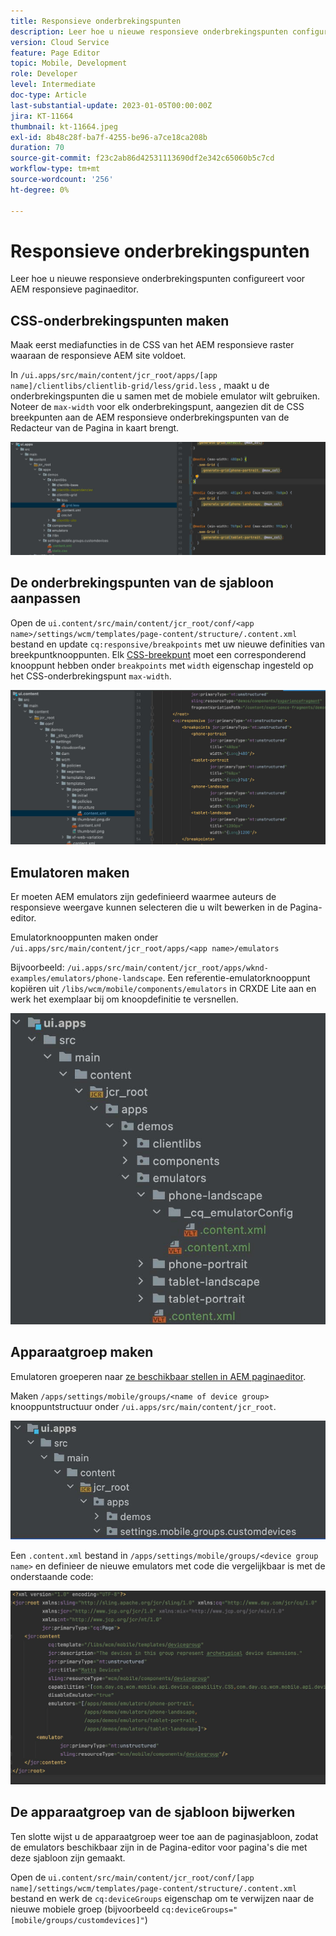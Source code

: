 ```yaml
---
title: Responsieve onderbrekingspunten
description: Leer hoe u nieuwe responsieve onderbrekingspunten configureert voor AEM responsieve paginaeditor.
version: Cloud Service
feature: Page Editor
topic: Mobile, Development
role: Developer
level: Intermediate
doc-type: Article
last-substantial-update: 2023-01-05T00:00:00Z
jira: KT-11664
thumbnail: kt-11664.jpeg
exl-id: 8b48c28f-ba7f-4255-be96-a7ce18ca208b
duration: 70
source-git-commit: f23c2ab86d42531113690df2e342c65060b5c7cd
workflow-type: tm+mt
source-wordcount: '256'
ht-degree: 0%

---
```


# Responsieve onderbrekingspunten

Leer hoe u nieuwe responsieve onderbrekingspunten configureert voor AEM responsieve paginaeditor.

## CSS-onderbrekingspunten maken

Maak eerst mediafuncties in de CSS van het AEM responsieve raster waaraan de responsieve AEM site voldoet.

In `/ui.apps/src/main/content/jcr_root/apps/[app name]/clientlibs/clientlib-grid/less/grid.less` , maakt u de onderbrekingspunten die u samen met de mobiele emulator wilt gebruiken. Noteer de `max-width` voor elk onderbrekingspunt, aangezien dit de CSS breekpunten aan de AEM responsieve onderbrekingspunten van de Redacteur van de Pagina in kaart brengt.

![Nieuwe responsieve onderbrekingspunten maken](./assets/responsive-breakpoints/create-new-breakpoints.jpg)

## De onderbrekingspunten van de sjabloon aanpassen

Open de `ui.content/src/main/content/jcr_root/conf/<app name>/settings/wcm/templates/page-content/structure/.content.xml` bestand en update `cq:responsive/breakpoints` met uw nieuwe definities van breekpuntknooppunten. Elk [CSS-breekpunt](#create-new-css-breakpoints) moet een corresponderend knooppunt hebben onder `breakpoints` met `width` eigenschap ingesteld op het CSS-onderbrekingspunt `max-width`.

![De responsieve onderbrekingspunten van de sjabloon aanpassen](./assets/responsive-breakpoints/customize-template-breakpoints.jpg)

## Emulatoren maken

Er moeten AEM emulators zijn gedefinieerd waarmee auteurs de responsieve weergave kunnen selecteren die u wilt bewerken in de Pagina-editor.

Emulatorknooppunten maken onder `/ui.apps/src/main/content/jcr_root/apps/<app name>/emulators`

Bijvoorbeeld: `/ui.apps/src/main/content/jcr_root/apps/wknd-examples/emulators/phone-landscape`. Een referentie-emulatorknooppunt kopiëren uit `/libs/wcm/mobile/components/emulators` in CRXDE Lite aan en werk het exemplaar bij om knoopdefinitie te versnellen.

![Nieuwe emulators maken](./assets/responsive-breakpoints/create-new-emulators.jpg)

## Apparaatgroep maken

Emulatoren groeperen naar [ze beschikbaar stellen in AEM paginaeditor](#update-the-templates-device-group).

Maken `/apps/settings/mobile/groups/<name of device group>` knooppuntstructuur onder `/ui.apps/src/main/content/jcr_root`.

![Nieuwe apparaatgroep maken](./assets/responsive-breakpoints/create-new-device-group.jpg)

Een `.content.xml` bestand in `/apps/settings/mobile/groups/<device group name>` en definieer de nieuwe emulators met code die vergelijkbaar is met de onderstaande code:

![Nieuw apparaat maken](./assets/responsive-breakpoints/create-new-device.jpg)

## De apparaatgroep van de sjabloon bijwerken

Ten slotte wijst u de apparaatgroep weer toe aan de paginasjabloon, zodat de emulators beschikbaar zijn in de Pagina-editor voor pagina&#39;s die met deze sjabloon zijn gemaakt.

Open de `ui.content/src/main/content/jcr_root/conf/[app name]/settings/wcm/templates/page-content/structure/.content.xml` bestand en werk de `cq:deviceGroups` eigenschap om te verwijzen naar de nieuwe mobiele groep (bijvoorbeeld `cq:deviceGroups="[mobile/groups/customdevices]"`)

